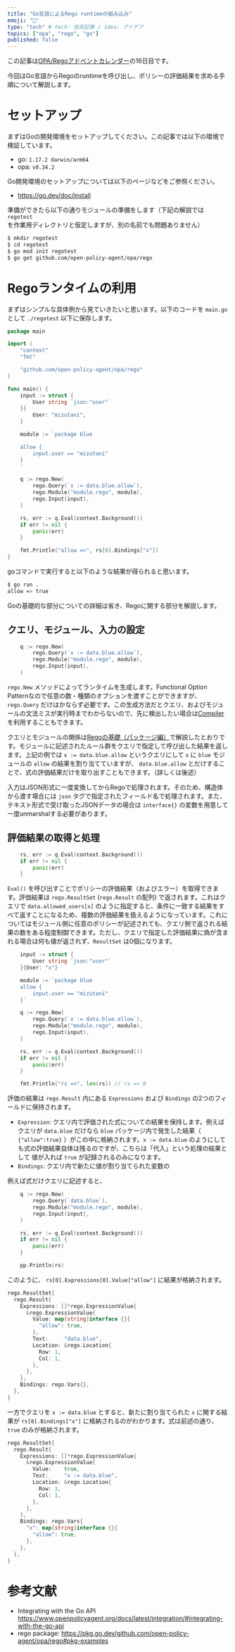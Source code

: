 ```yaml
---
title: "Go言語によるRego runtimeの組み込み"
emoji: "🕌"
type: "tech" # tech: 技術記事 / idea: アイデア
topics: ["opa", "rego", "go"]
published: false
---
```


この記事は[OPA/Regoアドベントカレンダー](https://adventar.org/calendars/6601)の16日目です。

今回はGo言語からRegoのruntimeを呼び出し、ポリシーの評価結果を求める手順について解説します。

# セットアップ

まずはGoの開発環境をセットアップしてください。この記事では以下の環境で検証しています。

- go: `1.17.2 darwin/arm64`
- opa: `v0.34.2`

Go開発環境のセットアップについては以下のページなどをご参照ください。

- https://go.dev/doc/install

準備ができたら以下の通りモジュールの準備をします（下記の解説では `regotest` を作業用ディレクトリと仮定しますが、別の名前でも問題ありません）

```sh
$ mkdir regotest
$ cd regotest
$ go mod init regotest
$ go get github.com/open-policy-agent/opa/rego
```

# Regoランタイムの利用

まずはシンプルな具体例から見ていきたいと思います。以下のコードを `main.go` として `./regotest` 以下に保存します。

```go:main.go
package main

import (
	"context"
	"fmt"

	"github.com/open-policy-agent/opa/rego"
)

func main() {
	input := struct {
		User string `json:"user"`
	}{
		User: "mizutani",
	}

	module := `package blue

	allow {
		input.user == "mizutani"
	}
	`

	q := rego.New(
		rego.Query(`x := data.blue.allow`),
		rego.Module("module.rego", module),
		rego.Input(input),
	)

	rs, err := q.Eval(context.Background())
	if err != nil {
		panic(err)
	}

	fmt.Println("allow =>", rs[0].Bindings["x"])
}
```

goコマンドで実行すると以下のような結果が得られると思います。

```sh
$ go run .
allow => true
```

Goの基礎的な部分についての詳細は省き、Regoに関する部分を解説します。

## クエリ、モジュール、入力の設定

```go
	q := rego.New(
		rego.Query(`x := data.blue.allow`),
		rego.Module("module.rego", module),
		rego.Input(input),
	)
```

`rego.New` メソッドによってランタイムを生成します。Functional Option Patternなので任意の数・種類のオプションを渡すことができますが、`rego.Query` だけはかならず必要です。この生成方法だとクエリ、およびモジュールの文法ミスが実行時までわからないので、先に検出したい場合は[Compiler](https://pkg.go.dev/github.com/open-policy-agent/opa/rego#example-Rego.Eval-Compiler)を利用することもできます。

クエリとモジュールの関係は[Regoの基礎（パッケージ編）]()で解説したとおりです。モジュールに記述されたルール群をクエリで指定して呼び出した結果を返します。上記の例では `x := data.blue.allow` というクエリにして `x` に `blue` モジュールの `allow` の結果を割り当てていますが、 `data.blue.allow` とだけすることで、式の評価結果だけを取り出すこともできます。（詳しくは後述）

入力はJSON形式に一度変換してからRegoで処理されます。そのため、構造体から渡す場合には `json` タグで指定されたフィールド名で処理されます。また、テキスト形式で受け取ったJSONデータの場合は `interface{}` の変数を用意して一度unmarshalする必要があります。

## 評価結果の取得と処理

```go
	rs, err := q.Eval(context.Background())
	if err != nil {
		panic(err)
	}
```

`Eval()` を呼び出すことでポリシーの評価結果（およびエラー）を取得できます。評価結果は `rego.ResultSet` (`rego.Result` の配列) で返されます。これはクエリで `data.allowed_users[x]` のように指定すると、条件に一致する結果をすべて返すことになるため、複数の評価結果を扱えるようになっています。これについてはモジュール側に任意のポリシーが記述されても、クエリ側で返される結果の数をある程度制御できます。ただし、クエリで指定した評価結果に偽が含まれる場合は何も値が返されず、`ResultSet` は0個になります。

```go
	input := struct {
		User string `json:"user"`
	}{User: "x"}

	module := `package blue
	allow {
		input.user == "mizutani"
	}`

	q := rego.New(
		rego.Query(`x := data.blue.allow`),
		rego.Module("module.rego", module),
		rego.Input(input),
	)

	rs, err := q.Eval(context.Background())
	if err != nil {
		panic(err)
	}

	fmt.Println("rs =>", len(rs)) // rs => 0
```

評価の結果は `rego.Result` 内にある `Expressions` および `Bindings` の2つのフィールドに保持されます。

- `Expression`: クエリ内で評価された式についての結果を保持します。例えばクエリが `data.blue` だけなら `blue` パッケージ内で発生した結果（ `{"allow":true}` ）がこの中に格納されます。`x := data.blue` のようにしても式の評価結果自体は残るのですが、こちらは「代入」という処理の結果として 値が入れば `true` が記録されるのみになります。
- `Bindings`: クエリ内で新たに値が割り当てられた変数の

例えば式だけクエリに記述すると、

```go
	q := rego.New(
		rego.Query(`data.blue`),
		rego.Module("module.rego", module),
		rego.Input(input),
	)

	rs, err := q.Eval(context.Background())
	if err != nil {
		panic(err)
	}

	pp.Println(rs)
```

このように、 `rs[0].Expressions[0].Value["allow"]` に結果が格納されます。

```go
rego.ResultSet{
  rego.Result{
    Expressions: []*rego.ExpressionValue{
      &rego.ExpressionValue{
        Value: map[string]interface {}{
          "allow": true,
        },
        Text:     "data.blue",
        Location: &rego.Location{
          Row: 1,
          Col: 1,
        },
      },
    },
    Bindings: rego.Vars{},
  },
}
```

一方でクエリを `x := data.blue` とすると、新たに割り当てられた `x` に関する結果が `rs[0].Bindings["x"]` に格納されるのがわかります。式は前述の通り、`true` のみが格納されます。

```go
rego.ResultSet{
  rego.Result{
    Expressions: []*rego.ExpressionValue{
      &rego.ExpressionValue{
        Value:    true,
        Text:     "x := data.blue",
        Location: &rego.Location{
          Row: 1,
          Col: 1,
        },
      },
    },
    Bindings: rego.Vars{
      "x": map[string]interface {}{
        "allow": true,
      },
    },
  },
}
```

# 参考文献

- Integrating with the Go API https://www.openpolicyagent.org/docs/latest/integration/#integrating-with-the-go-api
- rego package: https://pkg.go.dev/github.com/open-policy-agent/opa/rego#pkg-examples
